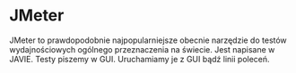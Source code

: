 # JMeter

JMeter to prawdopodobnie najpopularniejsze obecnie narzędzie do testów wydajnościowych ogólnego przeznaczenia na świecie.
Jest napisane w JAVIE. Testy piszemy w GUI. Uruchamiamy je z GUI bądź linii poleceń.